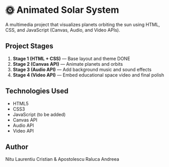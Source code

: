 # 🌞 Animated Solar System

A multimedia project that visualizes planets orbiting the sun using HTML, CSS, and JavaScript (Canvas, Audio, and Video APIs).

## Project Stages
1. **Stage 1 (HTML + CSS)** — Base layout and theme DONE
2. **Stage 2 (Canvas API)** — Animate planets and orbits
3. **Stage 3 (Audio API)** — Add background music and sound effects
4. **Stage 4 (Video API)** — Embed educational space video and final polish

## Technologies Used
- HTML5
- CSS3
- JavaScript (to be added)
- Canvas API
- Audio API
- Video API

## Author
Nitu Laurentiu Cristian & Apostolescu Raluca Andreea
